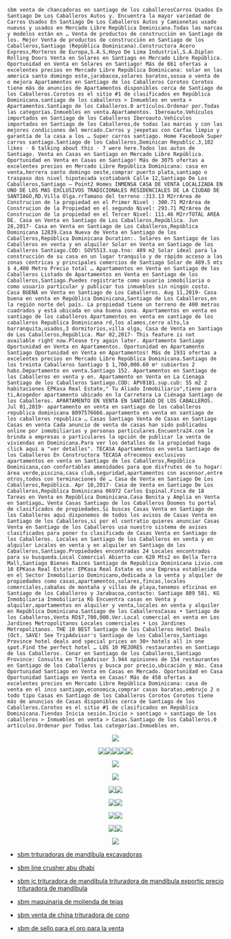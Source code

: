 
```
sbm venta de chancadoras en santiago de los caballerosCarros Usados En Santiago De Los Caballeros Autos y. Encuentra la mayor variedad de Carros Usados En Santiago De Los Caballeros Autos y Camionetas usado nuevos y usados en Mercado Libre República Dominicana.Todas las marcas y modelos están en … Venta de productos de construcción en Santiago de los. Mejor Venta de productos de construcción en Santiago de los Caballeros,Santiago (República Dominicana).Constructora Acero Express,Morteros de Europa,S.A.S,Hoyo De Lima Industrial,S.A.Diplan Rolling Doors Venta en Solares en Santiago en Mercado Libre República. Oportunidad en Venta en Solares en Santiago! Más de 661 ofertas a excelentes precios en Mercado Libre República Dominicana: solar en las america santo domingo este,jarabacoa,solares baratos,sosua o venta de o mejora Apartamentos en Santiago de los Caballeros Corotos Corotos tiene más de anuncios de Apartamentos disponibles cerca de Santiago de los Caballeros.Corotos es el sitio #1 de clasificados en República Dominicana.santiago de los caballeros > Inmuebles en venta > Apartamentos.Santiago de los Caballeros.0 artículos.Ordenar por.Todas las categorías.Inmuebles en venta.Apartamentos. Iberoauto.Vehículos importados en Santiago de los Caballeros Iberoauto.Vehículos importados en Santiago de los Caballeros,de todas las marcas y con las mejores condiciones del mercado.Carros y jeepetas con Carfax limpio y garantía de la casa a los … Super carros santiago. Home Facebook Super carros santiago.Santiago de los Caballeros,Dominican Republic.3,102 likes · 6 talking about this · 7 were here.Todos los autos de Santiago. Venta en Casas en Santiago en Mercado Libre República. Oportunidad en Venta en Casas en Santiago! Más de 3075 ofertas a excelentes precios en Mercado Libre República Dominicana: casa en venta,herrera santo domingo oeste,comprar puerto plata,santiago o traspaso dos nivel hipotecada scotiabank Calle 12,Santiago De Los Caballeros,Santiago — Point2 Homes INMENSA CASA DE VENTA LOCALIZADA EN UNO DE LOS MAS EXCLUSIVOS TRADICIONALES RESIDENCIALES DE LA CIUDAD DE SANTIAGO,RD.Villa Olga.rrTamano del terreno :313.13 M2rrArea de Construcion de la propiedad en el Primer Nivel : 300.71 M2rArea de Construcion de la Propiedad en el segundo Nivel: 293.71 M2rArea de Construcion de la propiedad en el Tercer Nivel: 111.46 M2rrTOTAL AREA DE. Casa en Venta en Santiago de Los Caballeros,República. Jun 28,2017· Casa en Venta en Santiago de Los Caballeros,República Dominicana 12839.Casa Nueva de Venta en Santiago de los Caballeros,República Dominicana Duration:. Solares en Santiago de los Caballeros en venta y en alquiler Solar en Venta en Santiago de los Caballeros Santiago.COD: SOV5513.sup.tno: 489 m2 Solar ideal para la construcción de su casa en un lugar tranquilo y de rápido acceso a las zonas céntricas y principales comercios de Santiago Solar de 489.5 mts $ 4,400 Metro Precio total … Apartamentos en Venta en Santiago de los Caballeros Listado de Apartamentos en Venta en Santiago de los Caballeros,Santiago.Puedes registrarte como usuario inmobiliaria o como usuario particular y publicar tus inmuebles sin ningún costo. Casa BUENA en Venta en Santiago de Los Caballeros. Aug 11,2019· Casa buena en venta en República Dominicana,Santiago de Los Caballeros,en la región norte del país. La propiedad tiene un terreno de 400 metros cuadrados y está ubicada en una buena zona. Apartamentos en venta en santiago de los caballeros Apartamentos en venta en santiago de los caballeros Republica Dominicana rd,los alamos,cerro alto,la barranquita,usados,3 dormitorios,villa olga, Casa de Venta en Santiago de Los Caballeros,República. Mar 02,2017· This feature is not available right now.Please try again later. Apartamento Santiago Oportunidad en Venta en Apartamentos. Oportunidad en Apartamento Santiago Oportunidad en Venta en Apartamentos! Más de 1931 ofertas a excelentes precios en Mercado Libre República Dominicana.Santiago de los treinta Caballeros Santiago $ 1,700,000.60 m² cubiertos 2 habs.Departamento en venta.Santiago 152. Apartamentos en Santiago de los Caballeros en venta y en. Apartamento en Venta en La Cienaga Santiago de los Caballeros Santiago.COD: APV8181.sup.cub: 55 m2 2 habitaciones EPKasa Real Estate," Tu Aliado Inmobiliario",tiene para ti,Acogedor apartamento ubicado en la Carretera La Ciénaga Santiago de los Caballeros. APARTAMENTO EN VENTA EN SANTIAGO DE LOS CABALLEROS. Jul 01,2019· apartamento en venta en santiago de los caballeros republica dominicana 8097576666.apartamento en venta en santiago de los caballeros republica … Casas Santiago Venta de Casas en Santiago Casas en venta Cada anuncio de venta de casas han sido publicados online por inmobiliarias y personas particulares.Encuentra24.com le brinda a empresas o particulares la opción de publicar la venta de viviendas en Dominicana.Para ver los detalles de la propiedad haga click aqui a "ver detalles". TECASA Apartamentos en venta Santiago de los Caballeros En Constructora TECASA ofrecemos exclusivos apartamentos en venta en Santiago de los Caballeros,República Dominicana,con confortables amenidades para que disfrutes de tu hogar: área verde,piscina,casa club,seguridad,apartamentos con ascensor,entre otros,todos con terminaciones de … Casa de Venta en Santiago De Los Caballeros,República. Apr 10,2017· Casa de Venta en Santiago De Los Caballeros,República Dominicana 06972 Carlos Espinal.Finca de 18 Tareas en Venta en República Dominicana.Casa Bonita y Amplia en Venta en Santiago… Venta Casas Santiago de los Caballeros Doomos tu portal de clasificados de propiedades.Si buscas Casas Venta en Santiago de los Caballeros aqui disponemos de todos los avisos de Casas Venta en Santiago de los Caballeros,si por el contratio quieres anunciar Casas Venta en Santiago de los Caballeros usa nuestro sistema de avisos clasificados para poner tu clasificado de Casas Venta en Santiago de los Caballeros. Locales en Santiago de los Caballeros en venta y en alquiler Locales en venta y en alquiler en Santiago de los Caballeros,Santiago.Propiedades encontradas 24 Locales encontrados para su busqueda.Local Comercial Abierto con 620 Mts2 en Bella Terra Mall,Santiago Bienes Raices Santiago de Republica Dominicana Livio.com 10 EPKasa Real Estate: EPKasa Real Estate es una Empresa establecida en el Sector Inmobiliario Dominicano,dedicada a la venta y alquiler de propiedades como casas,apartamentos,solares,fincas,locales comerciales,cabañas de montaña y villas de playa,tenemos oficinas en Santiago de los Caballeros y Jarabacoa,contacto: Santiago 809 581. KG Inmobiliaria Inmobiliaria KG Encuentra casas en Venta y alquiler,apartamentos en alquiler y venta,locales en venta y alquiler en República Dominicana.Santiago de los CaballerosCasas • Santiago de los Caballeros,Venta RD$7,700,000.Ver.Local comercial en venta en Los Jardines Metropolitanos Locales comerciales • Los Jardines Metropolitanos. THE 10 BEST Santiago de los Caballeros Hotel Deals (Oct. SAVE! See TripAdvisor's Santiago de los Caballeros,Santiago Province hotel deals and special prices on 30+ hotels all in one spot.Find the perfect hotel … LOS 10 MEJORES restaurantes en Santiago de los Caballeros. Cenar en Santiago de los Caballeros,Santiago Province: Consulta en TripAdvisor 3.944 opiniones de 154 restaurantes en Santiago de los Caballeros y busca por precio,ubicación y más. Casa Oportunidad Santiago en Venta en Casas en Mercado. Oportunidad en Casa Oportunidad Santiago en Venta en Casas! Más de 458 ofertas a excelentes precios en Mercado Libre República Dominicana: casa de venta en el inco santiago,economica,comprar casas baratas,embrujo 2 o todo tipo Casas en Santiago de los Caballeros Corotos Corotos tiene más de anuncios de Casas disponibles cerca de Santiago de los Caballeros.Corotos es el sitio #1 de clasificados en República Dominicana.Tiendas Inicia sesión.Inicio > santiago > santiago de los caballeros > Inmuebles en venta > Casas.Santiago de los Caballeros.0 artículos.Ordenar por Todas las categorías.Inmuebles en. 
```

<div align="center">

<a href="https://es-crusher.shibang-china.com/github&k=sbm+venta+de+chancadoras+en+santiago+de+los+caballeros"><img src="https://static.shibang-china.com/es/crusher/logo.jpg"></a>

<a href="https://es-crusher.shibang-china.com/github&k=sbm+venta+de+chancadoras+en+santiago+de+los+caballeros"><img src="https://static.shibang-china.com/es/crusher/index.jpg"></a><a href="https://es-crusher.shibang-china.com/material.htmlgithub&k=sbm+venta+de+chancadoras+en+santiago+de+los+caballeros"><img src="https://static.shibang-china.com/es/crusher/material.jpg"></a><a href="https://es-crusher.shibang-china.com/application.htmlgithub&k=sbm+venta+de+chancadoras+en+santiago+de+los+caballeros"><img src="https://static.shibang-china.com/es/crusher/application.jpg"></a><a href="https://es-crusher.shibang-china.com/aboutus.htmlgithub&k=sbm+venta+de+chancadoras+en+santiago+de+los+caballeros"><img src="https://static.shibang-china.com/es/crusher/aboutus.jpg"></a><a href="https://es-crusher.shibang-china.com/contact.htmlgithub&k=sbm+venta+de+chancadoras+en+santiago+de+los+caballeros"><img src="https://static.shibang-china.com/es/crusher/contact.jpg"></a>

<a href="https://es-crusher.shibang-china.com/github&k=sbm+venta+de+chancadoras+en+santiago+de+los+caballeros"><img src="https://static.shibang-china.com/es/crusher/banner.jpg"></a>

<a href="https://swt.shibang-china.com/github&k=sbm+venta+de+chancadoras+en+santiago+de+los+caballeros"><img src="https://static.shibang-china.com/es/crusher/text.jpg"></a>

<a href="https://swt.shibang-china.com/github&k=sbm+venta+de+chancadoras+en+santiago+de+los+caballeros"><img src="https://static.shibang-china.com/es/crusher/chat.jpg"></a><a href="https://es-crusher.shibang-china.com/contact.htmlgithub&k=sbm+venta+de+chancadoras+en+santiago+de+los+caballeros"><img src="https://static.shibang-china.com/es/crusher/message.jpg"></a>

<a href="https://es-crusher.shibang-china.com/products/pe.htmlgithub&k=sbm+venta+de+chancadoras+en+santiago+de+los+caballeros"><img src="https://static.shibang-china.com/es/crusher/pe.jpg"></a><a href="https://es-crusher.shibang-china.com/products/pf.htmlgithub&k=sbm+venta+de+chancadoras+en+santiago+de+los+caballeros"><img src="https://static.shibang-china.com/es/crusher/pf.jpg"></a>

<a href="https://es-crusher.shibang-china.com/products/hpt.htmlgithub&k=sbm+venta+de+chancadoras+en+santiago+de+los+caballeros"><img src="https://static.shibang-china.com/es/crusher/hpt.jpg"></a><a href="https://es-crusher.shibang-china.com/products/vsi.htmlgithub&k=sbm+venta+de+chancadoras+en+santiago+de+los+caballeros"><img src="https://static.shibang-china.com/es/crusher/vsi.jpg"></a>

<a href="https://es-crusher.shibang-china.com/products/klv.htmlgithub&k=sbm+venta+de+chancadoras+en+santiago+de+los+caballeros"><img src="https://static.shibang-china.com/es/crusher/klv.jpg"></a><a href="https://es-crusher.shibang-china.com/products/portable.htmlgithub&k=sbm+venta+de+chancadoras+en+santiago+de+los+caballeros"><img src="https://static.shibang-china.com/es/crusher/portable.jpg"></a>

<a href="https://swt.shibang-china.com/github&k=sbm+venta+de+chancadoras+en+santiago+de+los+caballeros"><img src="https://static.shibang-china.com/es/crusher/case.jpg"></a>

</div>


* [sbm trituradoras de mandíbula excavadoras](sbm%20trituradoras%20de%20mand%C3%ADbula%20excavadoras.md)

* [sbm line crusher abu dhabi](sbm%20line%20crusher%20abu%20dhabi.md)

* [sbm jc trituradora de mandíbula trituradora de mandíbula exportjc precio trituradora de mandíbula](sbm%20jc%20trituradora%20de%20mand%C3%ADbula%20trituradora%20de%20mand%C3%ADbula%20exportjc%20precio%20trituradora%20de%20mand%C3%ADbula.md)

* [sbm maquinaria de molienda de tejas](sbm%20maquinaria%20de%20molienda%20de%20tejas.md)

* [sbm venta de china trituradora de cono](sbm%20venta%20de%20china%20trituradora%20de%20cono.md)

* [sbm de sello para el oro para la venta](sbm%20de%20sello%20para%20el%20oro%20para%20la%20venta.md)